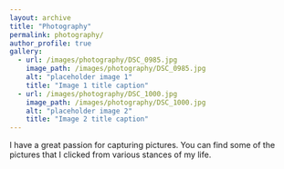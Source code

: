 ```yaml
---
layout: archive
title: "Photography"
permalink: photography/
author_profile: true
gallery:
  - url: /images/photography/DSC_0985.jpg
    image_path: /images/photography/DSC_0985.jpg
    alt: "placeholder image 1"
    title: "Image 1 title caption"
  - url: /images/photography/DSC_1000.jpg
    image_path: /images/photography/DSC_1000.jpg
    alt: "placeholder image 2"
    title: "Image 2 title caption"
---
```

I have a great passion for capturing pictures. You can find some of the pictures that I clicked from various stances of my life.
